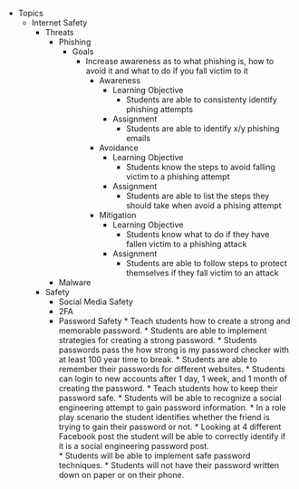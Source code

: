 * Topics
    * Internet Safety
        * Threats
            * Phishing
                * Goals
                    * Increase awareness as to what phishing is, how to avoid it and what to do if you fall victim to it
                        * Awareness
                            * Learning Objective
                                * Students are able to consistenty identify phishing attempts
                            * Assignment
                                * Students are able to identify x/y phishing emails
                        * Avoidance
                            * Learning Objective
                                * Students know the steps to avoid falling victim to a phishing attempt
                            * Assignment
                                * Students are able to list the steps they should take when avoid a phising attempt
                        * Mitigation
                            * Learning Objective
                                * Students know what to do if they have fallen victim to a phishing attack
                            * Assignment
                                * Students are able to follow steps to protect themselves if they fall victim to an attack
            * Malware
        * Safety
            * Social Media Safety
            * 2FA
            * Password Safety
                  * Teach students how to create a strong and memorable password.
                        * Students are able to implement strategies for creating a strong password.
                              * Students passwords pass the how strong is my password checker with at least 100 year time to break. 
                        * Students are able to remember their passwords for different websites.
                              * Students can login to new accounts after 1 day, 1 week, and 1 month of creating the password. 
                  * Teach students how to keep their password safe. 
                         * Students will be able to recognize a social engineering attempt to gain password information.
                              * In a role play scenario the student identifies whether the friend is trying to gain their password or not.
                              * Looking at 4 different Facebook post the student will be able to correctly identify if it is a social engineering password post.  
                         * Students will be able to implement safe password techniques.
                              * Students will not have their password written down on paper or on their phone.  
